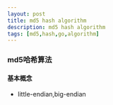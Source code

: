 ```yaml
---
layout: post
title: md5 hash algorithm
description: md5 hash algorithm
tags: [md5,hash,go,algorithm]
---
```

### md5哈希算法
#### 基本概念
*   little-endian,big-endian
